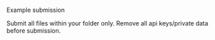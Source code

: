 Example submission

Submit all files within your folder only.
Remove all api keys/private data before submission.
